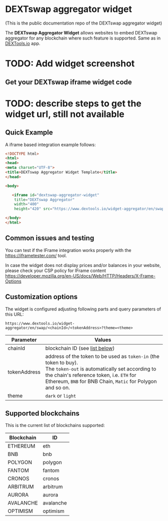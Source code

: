 # DEXTswap aggregator widget

(This is the public documentation repo of the DEXTswap aggregator widget)

The **DEXTswap Aggregator Widget** allows websites to embed DEXTswap aggregator for any blockchain where such feature is supported. Same as in [DEXTools.io](https://www.dextools.io) app.

# TODO: Add widget screenshot


## Get your DEXTswap iframe widget code

# TODO: describe steps to get the widget url, still not available


## Quick Example

A iframe based integration example follows:

```html
<!DOCTYPE html>
<html>
<head>
<meta charset="UTF-8">
<title>DEXTswap Aggregator Widget Template</title>
</head>

<body>

   <iframe id="dextswap-aggregator-widget"
    title="DEXTswap Aggregator"
    width="400"
    height="420" src="https://www.dextools.io/widget-aggregator/en/swap/eth/0xfb7b4564402e5500db5bb6d63ae671302777c75a"></iframe>

</body>
</html>

```

## Common issues and testing

You can test if the IFrame integration works properly with the https://iframetester.com/ tool.

In case the widget does not display prices and/or balances in your website, please check your CSP policy for IFrame content https://developer.mozilla.org/en-US/docs/Web/HTTP/Headers/X-Frame-Options


## Customization options

The widget is configured adjusting following parts and query parameters of this URL:

```
https://www.dextools.io/widget-aggregator/en/swap/<chainId>/<tokenAddress>?theme=<theme>
```

| Parameter    | Values                                                                                                                                                                                                                            |
|--------------|-----------------------------------------------------------------------------------------------------------------------------------------------------------------------------------------------------------------------------------|
| chainId      | blockchain ID (see [list below](#supported-blockchains))                                                                                                                                                                          |
| tokenAddress | address of the token to be used as `token-in` (the token to buy).<br/>The `token-out` is automatically set according to the chain's reference token, i.e. `ETH` for Ethereum, `BNB` for BNB Chain, `Matic` for Polygon and so on. |
| theme        | `dark` or `light`                                                                                                                                                                                                                 |


## Supported blockchains

This is the current list of blockchains supported:

| Blockchain | ID        |
|------------|-----------|
| ETHEREUM   | eth       |
| BNB        | bnb       |
| POLYGON    | polygon   |
| FANTOM     | fantom    |
| CRONOS     | cronos    |
| ARBITRUM   | arbitrum  |
| AURORA     | aurora    |
| AVALANCHE  | avalanche |
| OPTIMISM   | optimism  |
